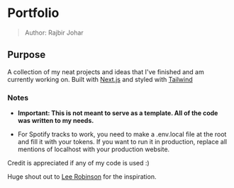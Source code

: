 # Portfolio

> Author: Rajbir Johar

## Purpose

A collection of my neat projects and ideas that I've finished and am currently working on. Built with [Next.js](https://nextjs.org/) and styled with [Tailwind](https://tailwindcss.com)

### Notes

- **Important: This is not meant to serve as a template. All of the code was written to my needs.**

- For Spotify tracks to work, you need to make a .env.local file at the root and fill it with your tokens. If you want to run it in production, replace all mentions of localhost with your production website. 

Credit is appreciated if any of my code is used :)

Huge shout out to [Lee Robinson](https://leerob.io) for the inspiration.
